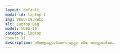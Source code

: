 ```yaml
---
layout: default
modal-id: laptop-1
img: VUEU-19.webp
alt: Laptop Bag
model: VUEU-19
category: laptop
counts:11
description: നിങ്ങളാഗ്രഹിക്കുന്ന എല്ലാ വിധ ബാഗുകൾക്കും.
---
```

